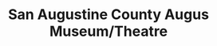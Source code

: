 ---
layout: repo
title: "San Augustine County Augus Museum/Theatre"
id: 17345
permalink: repos/17345/
---